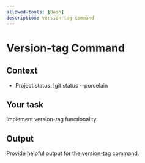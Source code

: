 ```yaml
---
allowed-tools: [Bash]
description: version-tag command
---
```


# Version-tag Command

## Context
- Project status: !git status --porcelain

## Your task
Implement version-tag functionality.

## Output
Provide helpful output for the version-tag command.
